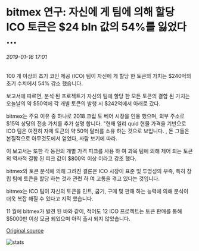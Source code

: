 # bitmex 연구: 자신에 게 팀에 의해 할당 ICO 토큰은 $24 bln 값의 54%를 잃었다 ...

###### 2019-01-16 17:01

100 개 이상의 초기 코인 제공 (ICO) 팀이 자신에 게 할당 한 토큰의 가치는 $240억의 초기 수치에서 54% 감소 했습니다.

보고서에 따르면, 분석 된 프로젝트가 자신의 팀에 할당 한 모든 토큰의 결합 된 가치는 오늘날의 약 $50억에 각 개별 토큰의 발행 시 $242억에서 아래로 갔다.

bitmex는 주요 이유 중 하나로 2018 크립 토 베어 시장을 인용 했으며, 외부 주소로 $15억 상당의 전송 가치를 추가 설명 합니다. "현재 일리 quid 현물 가격을 기반으로 ICO 팀은 여전히 자체 토큰의 약 50억 달러를 소유 하는 것으로 보입니다. , 돈 그들은 본질적으로 아무것도에서 얻었다, 사람 보기에 따라.

이 보고서는 또한 각 동전의 개별 가격 피크를 사용 하 여 과목 팀에 의해 제어 되는 토큰의 역사적 결합 된 피크 값이 $800억 이상 이라고 강조 했다.

bitmex와 토큰 분석에 의해 그려진 결론은 ICO 시장이 표준 및 투명성의 부족, 특히 창립 팀에 토큰을 할당 하는 것과 관련 하 여 고통을 겪고 있다는 것입니다.

bitmex는 ICO 팀이 자신의 토큰을 민트, 굽기, 구매 및 판매 하는 능력에 의해 분석이 더욱 복잡 해질 수 있다고 지적 했습니다.

11 월에 bitmex가 발견 된 바와 같이, 적어도 12 ICO 프로젝트는 토큰 판매를 통해 $5000만 이상 모금 되었으며 아직 출시 되지 않았습니다.

[Original source](https://cointelegraph.com/news/bitmex-research-ico-tokens-allocated-by-teams-to-themselves-lost-54-of-24-bln-value)

![stats](https://c.statcounter.com/11760860/0/a89fa40b/1/ "stats")